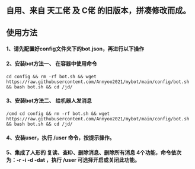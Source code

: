 ## 自用、来自 天工佬 及 C佬 的旧版本，拼凑修改而成。 

## 使用方法

#### 1、请先配置好config文件夹下的bot.json，再进行以下操作


#### 2、安装bot方法一、 在容器中使用命令
```shell
cd config && rm -rf bot.sh && wget https://raw.githubusercontent.com/Annyoo2021/mybot/main/config/bot.sh && bash bot.sh && cd /jd/
```
#### 3、安装bot方法二、 给机器人发消息
```text
/cmd cd config && rm -rf bot.sh && wget https://raw.githubusercontent.com/Annyoo2021/mybot/main/config/bot.sh && bash bot.sh && cd /jd/
```

#### 4、安装user，执行 /user 命令，按提示操作。


#### 5、集成了人形的 复读、查ID、删除消息、删除所有消息 4个功能，命令依次为：-r -i -d -dat ，执行 /user 可选择开启或关闭此功能。


